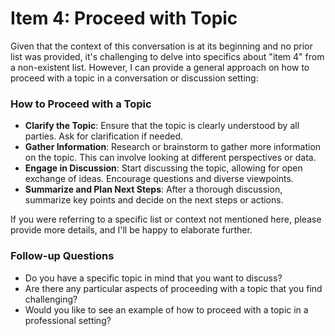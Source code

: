# Item 4: Proceed with Topic

Given that the context of this conversation is at its beginning and no prior list was provided, it's challenging to delve into specifics about "item 4" from a non-existent list. However, I can provide a general approach on how to proceed with a topic in a conversation or discussion setting:

### How to Proceed with a Topic

- **Clarify the Topic**: Ensure that the topic is clearly understood by all parties. Ask for clarification if needed.
- **Gather Information**: Research or brainstorm to gather more information on the topic. This can involve looking at different perspectives or data.
- **Engage in Discussion**: Start discussing the topic, allowing for open exchange of ideas. Encourage questions and diverse viewpoints.
- **Summarize and Plan Next Steps**: After a thorough discussion, summarize key points and decide on the next steps or actions.

If you were referring to a specific list or context not mentioned here, please provide more details, and I'll be happy to elaborate further.

### Follow-up Questions
- Do you have a specific topic in mind that you want to discuss?
- Are there any particular aspects of proceeding with a topic that you find challenging?
- Would you like to see an example of how to proceed with a topic in a professional setting?

